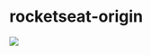 # rocketseat-origin
<img src="https://images.unsplash.com/photo-1562322140-8baeececf3df?ixid=MnwxMjA3fDB8MHxzZWFyY2h8MXx8aGFpcmRyZXNzZXJ8ZW58MHx8MHx8&ixlib=rb-1.2.1&auto=format&fit=crop&w=500&q=60">
